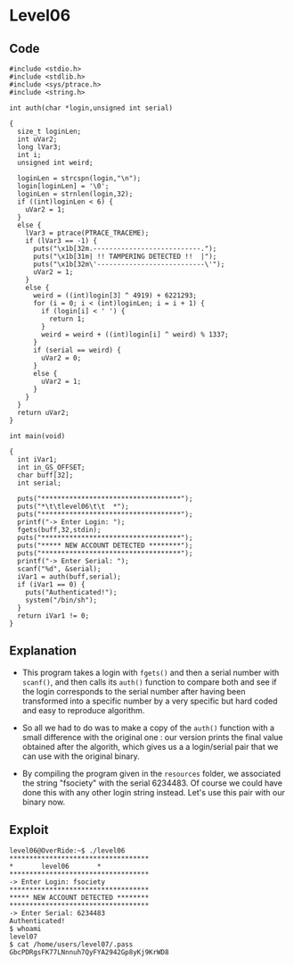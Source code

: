 # Level06

## Code

```
#include <stdio.h>
#include <stdlib.h>
#include <sys/ptrace.h>
#include <string.h>

int auth(char *login,unsigned int serial)

{
  size_t loginLen;
  int uVar2;
  long lVar3;
  int i;
  unsigned int weird;
  
  loginLen = strcspn(login,"\n");
  login[loginLen] = '\0';
  loginLen = strnlen(login,32);
  if ((int)loginLen < 6) {
    uVar2 = 1;
  }
  else {
    lVar3 = ptrace(PTRACE_TRACEME);
    if (lVar3 == -1) {
      puts("\x1b[32m.---------------------------.");
      puts("\x1b[31m| !! TAMPERING DETECTED !!  |");
      puts("\x1b[32m\'---------------------------\'");
      uVar2 = 1;
    }
    else {
      weird = ((int)login[3] ^ 4919) + 6221293;
      for (i = 0; i < (int)loginLen; i = i + 1) {
        if (login[i] < ' ') {
          return 1;
        }
        weird = weird + ((int)login[i] ^ weird) % 1337;
      }
      if (serial == weird) {
        uVar2 = 0;
      }
      else {
        uVar2 = 1;
      }
    }
  }
  return uVar2;
}

int main(void)

{
  int iVar1;
  int in_GS_OFFSET;
  char buff[32];
  int serial;
  
  puts("***********************************");
  puts("*\t\tlevel06\t\t  *");
  puts("***********************************");
  printf("-> Enter Login: ");
  fgets(buff,32,stdin);
  puts("***********************************");
  puts("***** NEW ACCOUNT DETECTED ********");
  puts("***********************************");
  printf("-> Enter Serial: ");
  scanf("%d", &serial);
  iVar1 = auth(buff,serial);
  if (iVar1 == 0) {
    puts("Authenticated!");
    system("/bin/sh");
  }
  return iVar1 != 0;
}
```
## Explanation

- This program takes a login with `fgets()` and then a serial number with `scanf()`, and then calls its `auth()` function to compare both and see if the login corresponds to the serial number after having been transformed into a specific number by a very specific but hard coded and easy to reproduce algorithm.

- So all we had to do was to make a copy of the `auth()` function with a small difference with the original one : our version prints the final value obtained after the algorith, which gives us a a login/serial pair that we can use with the original binary.

- By compiling the program given in the `resources` folder, we associated the string "fsociety" with the serial 6234483. Of course we could have done this with any other login string instead. Let's use this pair with our binary now.


## Exploit
```
level06@OverRide:~$ ./level06 
***********************************
*		level06		  *
***********************************
-> Enter Login: fsociety
***********************************
***** NEW ACCOUNT DETECTED ********
***********************************
-> Enter Serial: 6234483
Authenticated!
$ whoami
level07
$ cat /home/users/level07/.pass
GbcPDRgsFK77LNnnuh7QyFYA2942Gp8yKj9KrWD8

```